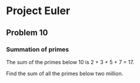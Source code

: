 # Project Euler
## Problem 10
### Summation of primes
The sum of the primes below 10 is 2 + 3 + 5 + 7 = 17.  
  
Find the sum of all the primes below two million.  